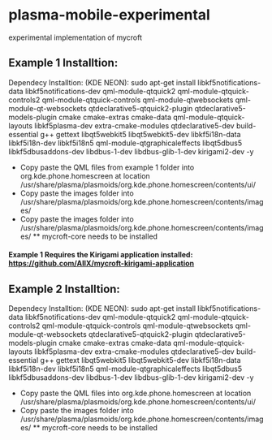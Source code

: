# plasma-mobile-experimental
experimental implementation of mycroft 

## Example 1 Installtion: 
Dependecy Installtion: (KDE NEON): sudo apt-get install libkf5notifications-data libkf5notifications-dev qml-module-qtquick2 qml-module-qtquick-controls2 qml-module-qtquick-controls qml-module-qtwebsockets qml-module-qt-websockets qtdeclarative5-qtquick2-plugin qtdeclarative5-models-plugin cmake cmake-extras cmake-data qml-module-qtquick-layouts libkf5plasma-dev extra-cmake-modules qtdeclarative5-dev build-essential g++ gettext libqt5webkit5 libqt5webkit5-dev libkf5i18n-data libkf5i18n-dev libkf5i18n5 qml-module-qtgraphicaleffects libqt5dbus5 libkf5dbusaddons-dev libdbus-1-dev libdbus-glib-1-dev kirigami2-dev -y

* Copy paste the QML files from example 1 folder into org.kde.phone.homescreen at location /usr/share/plasma/plasmoids/org.kde.phone.homescreen/contents/ui/
* Copy paste the images folder into /usr/share/plasma/plasmoids/org.kde.phone.homescreen/contents/images/
* Copy paste the images folder into /usr/share/plasma/plasmoids/org.kde.phone.homescreen/contents/images/
** mycroft-core needs to be installed

#### Example 1 Requires the Kirigami application installed: https://github.com/AIIX/mycroft-kirigami-application

## Example 2 Installtion: 
Dependecy Installtion: (KDE NEON): sudo apt-get install libkf5notifications-data libkf5notifications-dev qml-module-qtquick2 qml-module-qtquick-controls2 qml-module-qtquick-controls qml-module-qtwebsockets qml-module-qt-websockets qtdeclarative5-qtquick2-plugin qtdeclarative5-models-plugin cmake cmake-extras cmake-data qml-module-qtquick-layouts libkf5plasma-dev extra-cmake-modules qtdeclarative5-dev build-essential g++ gettext libqt5webkit5 libqt5webkit5-dev libkf5i18n-data libkf5i18n-dev libkf5i18n5 qml-module-qtgraphicaleffects libqt5dbus5 libkf5dbusaddons-dev libdbus-1-dev libdbus-glib-1-dev kirigami2-dev -y

* Copy paste the QML files into org.kde.phone.homescreen at location /usr/share/plasma/plasmoids/org.kde.phone.homescreen/contents/ui/
* Copy paste the images folder into /usr/share/plasma/plasmoids/org.kde.phone.homescreen/contents/images/
** mycroft-core needs to be installed
